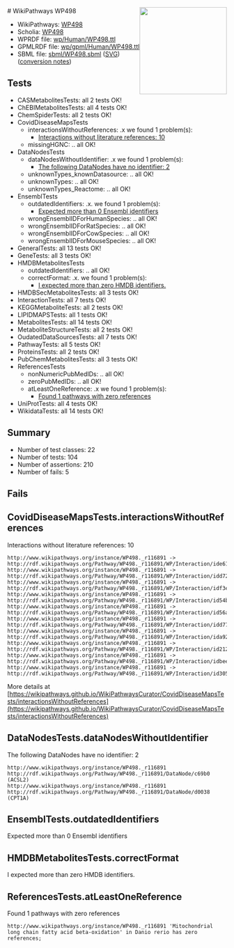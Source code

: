 <img style="float: right; width: 200px" src="../logo.png" />
# WikiPathways WP498

* WikiPathways: [WP498](https://identifiers.org/wikipathways:WP498)
* Scholia: [WP498](https://scholia.toolforge.org/wikipathways/WP498)
* WPRDF file: [wp/Human/WP498.ttl](../wp/Human/WP498.ttl)
* GPMLRDF file: [wp/gpml/Human/WP498.ttl](../wp/gpml/Human/WP498.ttl)
* SBML file: [sbml/WP498.sbml](../sbml/WP498.sbml) ([SVG](../sbml/WP498.svg)) ([conversion notes](../sbml/WP498.txt))

## Tests
* CASMetabolitesTests: all 2 tests OK!
* ChEBIMetabolitesTests: all 4 tests OK!
* ChemSpiderTests: all 2 tests OK!
* CovidDiseaseMapsTests
    * interactionsWithoutReferences: .x we found 1 problem(s):
        * [Interactions without literature references: 10](#9701cce1)
    * missingHGNC: .. all OK!
* DataNodesTests
    * dataNodesWithoutIdentifier: .x we found 1 problem(s):
        * [The following DataNodes have no identifier: 2](#d2d32fa1)
    * unknownTypes_knownDatasource: .. all OK!
    * unknownTypes: .. all OK!
    * unknownTypes_Reactome: .. all OK!
* EnsemblTests
    * outdatedIdentifiers: .x. we found 1 problem(s):
        * [Expected more than 0 Ensembl identifiers](#f44398b7)
    * wrongEnsemblIDForHumanSpecies: .. all OK!
    * wrongEnsemblIDForRatSpecies: .. all OK!
    * wrongEnsemblIDForCowSpecies: .. all OK!
    * wrongEnsemblIDForMouseSpecies: .. all OK!
* GeneralTests: all 13 tests OK!
* GeneTests: all 3 tests OK!
* HMDBMetabolitesTests
    * outdatedIdentifiers: .. all OK!
    * correctFormat: .x. we found 1 problem(s):
        * [I expected more than zero HMDB identifiers.](#ad154c1e)
* HMDBSecMetabolitesTests: all 3 tests OK!
* InteractionTests: all 7 tests OK!
* KEGGMetaboliteTests: all 2 tests OK!
* LIPIDMAPSTests: all 1 tests OK!
* MetabolitesTests: all 14 tests OK!
* MetaboliteStructureTests: all 2 tests OK!
* OudatedDataSourcesTests: all 7 tests OK!
* PathwayTests: all 5 tests OK!
* ProteinsTests: all 2 tests OK!
* PubChemMetabolitesTests: all 3 tests OK!
* ReferencesTests
    * nonNumericPubMedIDs: .. all OK!
    * zeroPubMedIDs: .. all OK!
    * atLeastOneReference: .x we found 1 problem(s):
        * [Found 1 pathways with zero references](#35eb778e)
* UniProtTests: all 4 tests OK!
* WikidataTests: all 14 tests OK!


## Summary

* Number of test classes: 22
* Number of tests: 104
* Number of assertions: 210
* Number of fails: 5

## Fails

<a name="9701cce1" />

## CovidDiseaseMapsTests.interactionsWithoutReferences

Interactions without literature references: 10
```
http://www.wikipathways.org/instance/WP498._r116891 -> http://rdf.wikipathways.org/Pathway/WP498._r116891/WP/Interaction/ide61ee53b
http://www.wikipathways.org/instance/WP498._r116891 -> http://rdf.wikipathways.org/Pathway/WP498._r116891/WP/Interaction/idd722197c
http://www.wikipathways.org/instance/WP498._r116891 -> http://rdf.wikipathways.org/Pathway/WP498._r116891/WP/Interaction/idf3e7b018
http://www.wikipathways.org/instance/WP498._r116891 -> http://rdf.wikipathways.org/Pathway/WP498._r116891/WP/Interaction/id54b91bf3
http://www.wikipathways.org/instance/WP498._r116891 -> http://rdf.wikipathways.org/Pathway/WP498._r116891/WP/Interaction/id56ac800
http://www.wikipathways.org/instance/WP498._r116891 -> http://rdf.wikipathways.org/Pathway/WP498._r116891/WP/Interaction/idd772f2c
http://www.wikipathways.org/instance/WP498._r116891 -> http://rdf.wikipathways.org/Pathway/WP498._r116891/WP/Interaction/ida927bb1d
http://www.wikipathways.org/instance/WP498._r116891 -> http://rdf.wikipathways.org/Pathway/WP498._r116891/WP/Interaction/id21281753
http://www.wikipathways.org/instance/WP498._r116891 -> http://rdf.wikipathways.org/Pathway/WP498._r116891/WP/Interaction/idbeeed3ba
http://www.wikipathways.org/instance/WP498._r116891 -> http://rdf.wikipathways.org/Pathway/WP498._r116891/WP/Interaction/id3056072d
```

More details at [https://wikipathways.github.io/WikiPathwaysCurator/CovidDiseaseMapsTests/interactionsWithoutReferences](https://wikipathways.github.io/WikiPathwaysCurator/CovidDiseaseMapsTests/interactionsWithoutReferences)

<a name="d2d32fa1" />

## DataNodesTests.dataNodesWithoutIdentifier

The following DataNodes have no identifier: 2
```
http://www.wikipathways.org/instance/WP498._r116891 http://rdf.wikipathways.org/Pathway/WP498._r116891/DataNode/c69b0 (ACSL2)
http://www.wikipathways.org/instance/WP498._r116891 http://rdf.wikipathways.org/Pathway/WP498._r116891/DataNode/d0038 (CPT1A)
```

<a name="f44398b7" />

## EnsemblTests.outdatedIdentifiers

Expected more than 0 Ensembl identifiers
<a name="ad154c1e" />

## HMDBMetabolitesTests.correctFormat

I expected more than zero HMDB identifiers.
<a name="35eb778e" />

## ReferencesTests.atLeastOneReference

Found 1 pathways with zero references
```
http://www.wikipathways.org/instance/WP498._r116891 'Mitochondrial long chain fatty acid beta-oxidation' in Danio rerio has zero references; 
```

